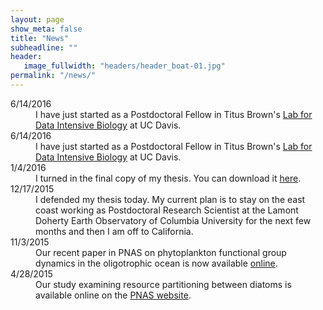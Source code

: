 ```yaml
---
layout: page
show_meta: false
title: "News"
subheadline: ""
header:
   image_fullwidth: "headers/header_boat-01.jpg"
permalink: "/news/"
---
```

<dl>
 <dt>6/14/2016</dt>
 <dd>I have just started as a Postdoctoral Fellow in Titus Brown's <a href="http://ivory.idyll.org/lab/">Lab for Data Intensive Biology</a> at UC Davis. </dd>

 <dt>6/14/2016</dt>
 <dd>I have just started as a Postdoctoral Fellow in Titus Brown's <a href="http://ivory.idyll.org/lab/">Lab for Data Intensive Biology</a> at UC Davis. </dd>
 <dt>1/4/2016</dt>
 <dd>I turned in the final copy of my thesis. You can download it <a href="downloads/Alexander_Thesis_Final.pdf">here</a>.  </dd>
<dt>12/17/2015</dt>
 <dd>I defended my thesis today. My current plan is to stay on the east coast working as Postdoctoral Research Scientist at the Lamont Doherty Earth Observatory of Columbia University for the next few months and then I am off to California. </dd>
<dt>11/3/2015</dt>
 <dd>Our recent paper in PNAS on phytoplankton functional group dynamics in the oligotrophic ocean is now available <a href="http://www.pnas.org/content/112/44/E5972.full">online</a>. </dd>
  <dt>4/28/2015</dt>
 <dd>Our study examining resource partitioning between diatoms is available online on the <a href="http://www.pnas.org/content/112/17/E2182.long">PNAS website</a>. </dd>


</dl>

<br>
<br>


<script>
  (function(i,s,o,g,r,a,m){i['GoogleAnalyticsObject']=r;i[r]=i[r]||function(){
  (i[r].q=i[r].q||[]).push(arguments)},i[r].l=1*new Date();a=s.createElement(o),
  m=s.getElementsByTagName(o)[0];a.async=1;a.src=g;m.parentNode.insertBefore(a,m)
  })(window,document,'script','//www.google-analytics.com/analytics.js','ga');

  ga('create', 'UA-65421302-1', 'auto');
  ga('send', 'pageview');

</script>
